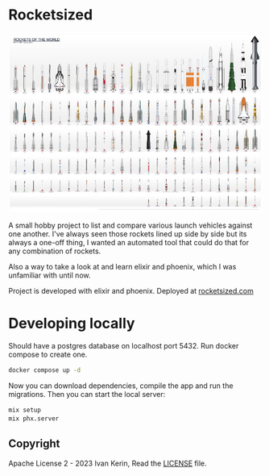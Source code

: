 # Rocketsized

[![Rocketsized landscape portrait](/priv/static/images/poster_landscape.jpg)](https://rocketsized.com)

A small hobby project to list and compare various launch vehicles against one another. I've always seen those rockets lined up side by side but its always a one-off thing, I wanted an automated tool that could do that for any combination of rockets.

Also a way to take a look at and learn elixir and phoenix, which I was unfamiliar with until now.

Project is developed with elixir and phoenix.
Deployed at [rocketsized.com](https://rocketsized.com)

# Developing locally

Should have a postgres database on localhost port 5432. Run docker compose to create one.

```bash
docker compose up -d
```

Now you can download dependencies, compile the app and run the migrations. Then you can start the local server:

```bash
mix setup
mix phx.server
```

## Copyright

Apache License 2 - 2023 Ivan Kerin, Read the [LICENSE](./LICENSE) file.
